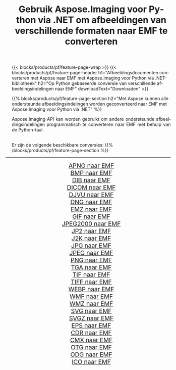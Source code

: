 ﻿---
title: Gebruik Aspose.Imaging voor Python via .NET om afbeeldingen van verschillende formaten naar EMF te converteren 
weight: 3920
url: /nl/python-net/conversion/to/emf 
lang: nl
langdirlevel: 2
locales: zh-hans,ja,it,ru,de,es,fr,nl,id,lt,pl,pt,vi,tr,ko,zh-hant,ar,hi,th,sv,cs,uk,he
description: U kunt Aspose.Imaging voor Python gebruiken via de .NET-bibliotheek om van verschillende formaten naar EMF te converteren
---

{{< blocks/products/pf/feature-page-wrap >}}
{{< blocks/products/pf/feature-page-header h1="Afbeeldingsdocumenten converteren met Aspose naar EMF met Aspose.Imaging voor Python via .NET-bibliotheek" h2="Op Python gebaseerde conversie van verschillende afbeeldingsindelingen naar EMF" downloadText="Downloaden" >}}


{{% blocks/products/pf/feature-page-section  h2="Met Aspose kunnen alle ondersteunde afbeeldingsindelingen worden geconverteerd naar EMF met Aspose.Imaging voor Python via .NET" %}}
<p align=justify>Aspose.Imaging API kan worden gebruikt om andere ondersteunde afbeeldingsindelingen programmatisch te converteren naar EMF met behulp van de Python-taal.</p>
<br/>
Er zijn de volgende beschikbare conversies:
{{% /blocks/products/pf/feature-page-section %}}
<div class="container-fluid productfamilypage bg-gray">
    <div class="convertypes bg-gray agp-content section">
        <div class="container">
		<hr style="margin-left:-20px;"/>
		<div class="row other-converters" style="gap: 10px;font-size: 19px;text-align:center;">
		    <div class='col-md-2 other-converter remove-lp remove-rp'><a href="/imaging/nl/python-net/conversion/apng-to-emf" style="padding:15px;">APNG naar EMF</a></div>
<div class='col-md-2 other-converter remove-lp remove-rp'><a href="/imaging/nl/python-net/conversion/bmp-to-emf" style="padding:15px;">BMP naar EMF</a></div>
<div class='col-md-2 other-converter remove-lp remove-rp'><a href="/imaging/nl/python-net/conversion/dib-to-emf" style="padding:15px;">DIB naar EMF</a></div>
<div class='col-md-2 other-converter remove-lp remove-rp'><a href="/imaging/nl/python-net/conversion/dicom-to-emf" style="padding:15px;">DICOM naar EMF</a></div>
<div class='col-md-2 other-converter remove-lp remove-rp'><a href="/imaging/nl/python-net/conversion/djvu-to-emf" style="padding:15px;">DJVU naar EMF</a></div>
<div class='col-md-2 other-converter remove-lp remove-rp'><a href="/imaging/nl/python-net/conversion/dng-to-emf" style="padding:15px;">DNG naar EMF</a></div>
<div class='col-md-2 other-converter remove-lp remove-rp'><a href="/imaging/nl/python-net/conversion/emz-to-emf" style="padding:15px;">EMZ naar EMF</a></div>
<div class='col-md-2 other-converter remove-lp remove-rp'><a href="/imaging/nl/python-net/conversion/gif-to-emf" style="padding:15px;">GIF naar EMF</a></div>
<div class='col-md-2 other-converter remove-lp remove-rp'><a href="/imaging/nl/python-net/conversion/jpeg2000-to-emf" style="padding:15px;">JPEG2000 naar EMF</a></div>
<div class='col-md-2 other-converter remove-lp remove-rp'><a href="/imaging/nl/python-net/conversion/jp2-to-emf" style="padding:15px;">JP2 naar EMF</a></div>
<div class='col-md-2 other-converter remove-lp remove-rp'><a href="/imaging/nl/python-net/conversion/j2k-to-emf" style="padding:15px;">J2K naar EMF</a></div>
<div class='col-md-2 other-converter remove-lp remove-rp'><a href="/imaging/nl/python-net/conversion/jpg-to-emf" style="padding:15px;">JPG naar EMF</a></div>
<div class='col-md-2 other-converter remove-lp remove-rp'><a href="/imaging/nl/python-net/conversion/jpeg-to-emf" style="padding:15px;">JPEG naar EMF</a></div>
<div class='col-md-2 other-converter remove-lp remove-rp'><a href="/imaging/nl/python-net/conversion/png-to-emf" style="padding:15px;">PNG naar EMF</a></div>
<div class='col-md-2 other-converter remove-lp remove-rp'><a href="/imaging/nl/python-net/conversion/tga-to-emf" style="padding:15px;">TGA naar EMF</a></div>
<div class='col-md-2 other-converter remove-lp remove-rp'><a href="/imaging/nl/python-net/conversion/tif-to-emf" style="padding:15px;">TIF naar EMF</a></div>
<div class='col-md-2 other-converter remove-lp remove-rp'><a href="/imaging/nl/python-net/conversion/tiff-to-emf" style="padding:15px;">TIFF naar EMF</a></div>
<div class='col-md-2 other-converter remove-lp remove-rp'><a href="/imaging/nl/python-net/conversion/webp-to-emf" style="padding:15px;">WEBP naar EMF</a></div>
<div class='col-md-2 other-converter remove-lp remove-rp'><a href="/imaging/nl/python-net/conversion/wmf-to-emf" style="padding:15px;">WMF naar EMF</a></div>
<div class='col-md-2 other-converter remove-lp remove-rp'><a href="/imaging/nl/python-net/conversion/wmz-to-emf" style="padding:15px;">WMZ naar EMF</a></div>
<div class='col-md-2 other-converter remove-lp remove-rp'><a href="/imaging/nl/python-net/conversion/svg-to-emf" style="padding:15px;">SVG naar EMF</a></div>
<div class='col-md-2 other-converter remove-lp remove-rp'><a href="/imaging/nl/python-net/conversion/svgz-to-emf" style="padding:15px;">SVGZ naar EMF</a></div>
<div class='col-md-2 other-converter remove-lp remove-rp'><a href="/imaging/nl/python-net/conversion/eps-to-emf" style="padding:15px;">EPS naar EMF</a></div>
<div class='col-md-2 other-converter remove-lp remove-rp'><a href="/imaging/nl/python-net/conversion/cdr-to-emf" style="padding:15px;">CDR naar EMF</a></div>
<div class='col-md-2 other-converter remove-lp remove-rp'><a href="/imaging/nl/python-net/conversion/cmx-to-emf" style="padding:15px;">CMX naar EMF</a></div>
<div class='col-md-2 other-converter remove-lp remove-rp'><a href="/imaging/nl/python-net/conversion/otg-to-emf" style="padding:15px;">OTG naar EMF</a></div>
<div class='col-md-2 other-converter remove-lp remove-rp'><a href="/imaging/nl/python-net/conversion/odg-to-emf" style="padding:15px;">ODG naar EMF</a></div>
<div class='col-md-2 other-converter remove-lp remove-rp'><a href="/imaging/nl/python-net/conversion/ico-to-emf" style="padding:15px;">ICO naar EMF</a></div>
                </div>
        </div>
    </div>
</div>
<br/>

